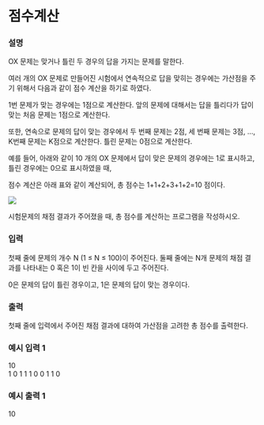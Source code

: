 # 점수계산

### 설명

OX 문제는 맞거나 틀린 두 경우의 답을 가지는 문제를 말한다.

여러 개의 OX 문제로 만들어진 시험에서 연속적으로 답을 맞히는 경우에는 가산점을 주기 위해서 다음과 같이 점수 계산을 하기로 하였다.

1번 문제가 맞는 경우에는 1점으로 계산한다. 앞의 문제에 대해서는 답을 틀리다가 답이 맞는 처음 문제는 1점으로 계산한다.

또한, 연속으로 문제의 답이 맞는 경우에서 두 번째 문제는 2점, 세 번째 문제는 3점, ..., K번째 문제는 K점으로 계산한다. 틀린 문제는 0점으로 계산한다.

예를 들어, 아래와 같이 10 개의 OX 문제에서 답이 맞은 문제의 경우에는 1로 표시하고, 틀린 경우에는 0으로 표시하였을 때,

점수 계산은 아래 표와 같이 계산되어, 총 점수는 1+1+2+3+1+2=10 점이다.

<img src="https://cote.inflearn.com/public/upload/6080c8e8dc.jpg"></img>

시험문제의 채점 결과가 주어졌을 때, 총 점수를 계산하는 프로그램을 작성하시오.


### 입력
첫째 줄에 문제의 개수 N (1 ≤ N ≤ 100)이 주어진다. 둘째 줄에는 N개 문제의 채점 결과를 나타내는 0 혹은 1이 빈 칸을 사이에 두고 주어진다.

0은 문제의 답이 틀린 경우이고, 1은 문제의 답이 맞는 경우이다.


### 출력
첫째 줄에 입력에서 주어진 채점 결과에 대하여 가산점을 고려한 총 점수를 출력한다.


### 예시 입력 1 
10                   
1 0 1 1 1 0 0 1 1 0

### 예시 출력 1
10